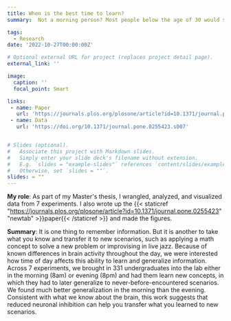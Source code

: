 ```yaml
---
title: When is the best time to learn?
summary:  Not a morning person? Most people below the age of 30 would say so. But, in this collaboration with Harvard Medical School, we tested whether or not college students do in fact learn and process information worse in the morning. Remarkably, we find that <strong> the morning is actually the best time to learn new information</strong>, especially when we have to go beyond what we learned, and transfer it to new scenarios.

tags:
  - Research
date: '2022-10-27T00:00:00Z'

# Optional external URL for project (replaces project detail page).
external_link: ''

image:
  caption: ''
  focal_point: Smart

links:
 - name: Paper
   url: 'https://journals.plos.org/plosone/article?id=10.1371/journal.pone.0255423'
 - name: Data
   url: 'https://doi.org/10.1371/journal.pone.0255423.s007'


# Slides (optional).
#   Associate this project with Markdown slides.
#   Simply enter your slide deck's filename without extension.
#   E.g. `slides = "example-slides"` references `content/slides/example-slides.md`.
#   Otherwise, set `slides = ""`.
slides: = ""
---
```

<strong>My role</strong>: As part of my Master's thesis, I wrangled, analyzed, and visualized data from 7 experiments. I also wrote up the {{< staticref "https://journals.plos.org/plosone/article?id=10.1371/journal.pone.0255423" "newtab" >}}paper{{< /staticref >}} and made the figures. 

<strong> Summary</strong>: It is one thing to remember information. But it is another to take what you know and transfer it to new scenarios, such as applying a math concept to solve a new problem or improvising in live jazz. Because of known differences in brain activity throughout the day, we were interested how time of day affects this ability to learn and generalize information. Across 7 experiments, we brought in 331 undergraduates into the lab either in the morning (8am) or evening (8pm) and had them learn new concepts, in which they had to later generalize to never-before-encountered scenarios. We found much better generalization in the morning than the evening. Consistent with what we know about the brain, this work suggests that reduced neuronal inhibition can help you transfer what you learned to new scenarios.


